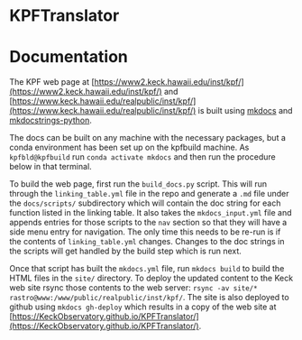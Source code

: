 # KPFTranslator

# Documentation

The KPF web page at [https://www2.keck.hawaii.edu/inst/kpf/](https://www2.keck.hawaii.edu/inst/kpf/) and [https://www.keck.hawaii.edu/realpublic/inst/kpf/](https://www.keck.hawaii.edu/realpublic/inst/kpf/) is built using [mkdocs](https://www.mkdocs.org) and [mkdocstrings-python](https://mkdocstrings.github.io/python/).

The docs can be built on any machine with the necessary packages, but a conda environment has been set up on the kpfbuild machine.  As `kpfbld@kpfbuild` run `conda activate mkdocs` and then run the procedure below in that terminal.

To build the web page, first run the `build_docs.py` script.  This will run through the `linking_table.yml` file in the repo and generate a `.md` file under the `docs/scripts/` subdirectory which will contain the doc string for each function listed in the linking table.  It also takes the `mkdocs_input.yml` file and appends entries for those scripts to the `nav` section so that they will have a side menu entry for navigation. The only time this needs to be re-run is if the contents of `linking_table.yml` changes.  Changes to the doc strings in the scripts will get handled by the build step which is run next.

Once that script has built the `mkdocs.yml` file, run `mkdocs build` to build the HTML files in the `site/` directory.  To deploy the updated content to the Keck web site rsync those contents to the web server: `rsync -av site/* rastro@www:/www/public/realpublic/inst/kpf/`.  The site is also deployed to github using `mkdocs gh-deploy` which results in a copy of the web site at [https://KeckObservatory.github.io/KPFTranslator/](https://KeckObservatory.github.io/KPFTranslator/).
